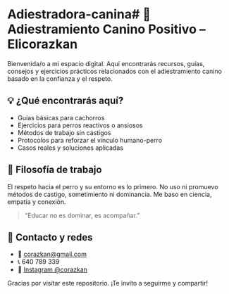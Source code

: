 # Adiestradora-canina# 🐶 Adiestramiento Canino Positivo – Elicorazkan
Bienvenida/o a mi espacio digital. Aquí encontrarás recursos, guías, consejos y ejercicios prácticos relacionados con el adiestramiento canino basado en la confianza y el respeto.

## 💡 ¿Qué encontrarás aquí?
- Guías básicas para cachorros
- Ejercicios para perros reactivos o ansiosos
- Métodos de trabajo sin castigos
- Protocolos para reforzar el vínculo humano-perro
- Casos reales y soluciones aplicadas

## 🧠 Filosofía de trabajo

El respeto hacia el perro y su entorno es lo primero. No uso ni promuevo métodos de castigo, sometimiento ni dominancia. Me baso en ciencia, empatía y conexión.

> “Educar no es dominar, es acompañar.”

## 📩 Contacto y redes

- 📧 corazkan@gmail.com  
- 📞 640 789 339  
- 📸 [Instagram @corazkan](https://www.instagram.com/corazkan)

Gracias por visitar este repositorio. ¡Te invito a seguirme y compartir!
